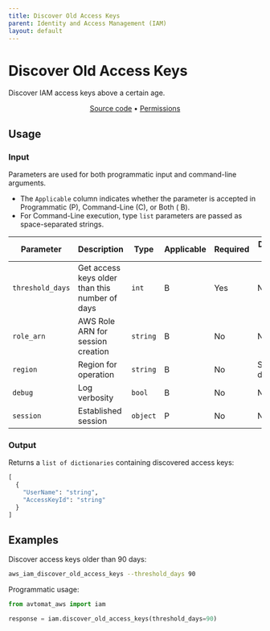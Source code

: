 ```yaml
---
title: Discover Old Access Keys
parent: Identity and Access Management (IAM)
layout: default
---
```


# Discover Old Access Keys

Discover IAM access keys above a certain age.<br/>

<p align="center">
   <a href="/avtomat_aws/iam/discover_old_access_keys.py">Source code</a> •
   <a href="/permissions/iam/discover_old_access_keys">Permissions</a>
</p>

## Usage

### Input

Parameters are used for both programmatic input and command-line arguments.<br/>

- The `Applicable` column indicates whether the parameter is accepted in Programmatic (P), Command-Line (C), or Both (
  B).<br/>
- For Command-Line execution, type `list` parameters are passed as space-separated strings.

| Parameter        | Description                                    | Type     | Applicable | Required | Default value   |
|------------------|------------------------------------------------|----------|------------|----------|-----------------|
| `threshold_days` | Get access keys older than this number of days | `int`    | B          | Yes      | None            |
| `role_arn`       | AWS Role ARN for session creation              | `string` | B          | No       | None            |
| `region`         | Region for operation                           | `string` | B          | No       | Session default |
| `debug`          | Log verbosity                                  | `bool`   | B          | No       | None            |
| `session`        | Established session                            | `object` | P          | No       | None            |

### Output

Returns a `list of dictionaries` containing discovered access keys:

```python
[
  {
    "UserName": "string",
    "AccessKeyId": "string"
  }
]
```

## Examples

Discover access keys older than 90 days:

```bash
aws_iam_discover_old_access_keys --threshold_days 90
```

Programmatic usage:

```python
from avtomat_aws import iam

response = iam.discover_old_access_keys(threshold_days=90)
```
